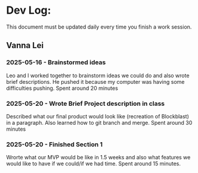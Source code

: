 # Dev Log:

This document must be updated daily every time you finish a work session.

## Vanna Lei 

### 2025-05-16 - Brainstormed ideas
Leo and I worked together to brainstorm ideas we could do and also wrote brief descriptions. He pushed it because my computer was having some difficulties pushing. Spent around 20 minutes

### 2025-05-20 - Wrote Brief Project description in class 
Described what our final product would look like (recreation of Blockblast) in a paragraph. Also learned how to git branch and merge. Spent around 30 minutes 

### 2025-05-20 - Finished Section 1
Wrorte what our MVP would be like in 1.5 weeks and also what features we would like to have if we could/if we had time. Spent around 15 minutes.
